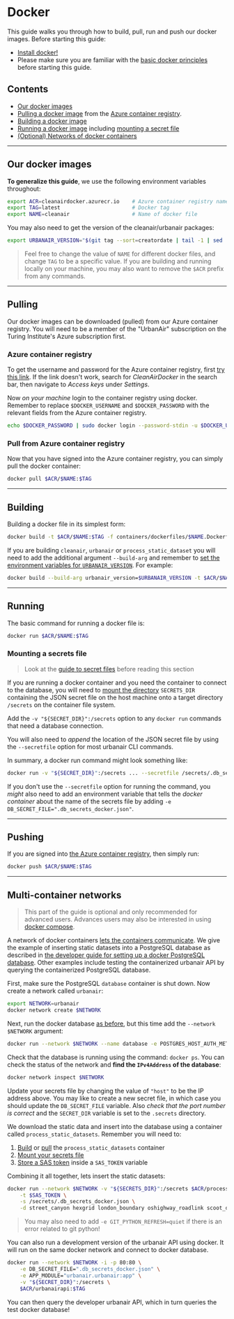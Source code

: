 # Docker

This guide walks you through how to build, pull, run and push our docker images.
Before starting this guide:

- [Install docker!](https://docs.docker.com/get-docker/)
- Please make sure you are familiar with the [basic docker principles](https://docs.docker.com/get-started/) before starting this guide.

## Contents

- [Our docker images](#our-docker-images)
- [Pulling a docker image](#pulling) from the [Azure container registry](#azure-container-registry).
- [Building a docker image](#building)
- [Running a docker image](#running) including [mounting a secret file](#mounting-a-secrets-file)
- [(Optional) Networks of docker containers](#multi-container-networks)

***

## Our docker images

**To generalize this guide**, we use the following environment variables throughout:

```bash
export ACR=cleanairdocker.azurecr.io    # Azure container registry name
export TAG=latest                       # Docker tag
export NAME=cleanair                    # Name of docker file
```

You may also need to get the version of the cleanair/urbanair packages:

```bash
export URBANAIR_VERSION="$(git tag --sort=creatordate | tail -1 | sed 's/^.//')"
```

> Feel free to change the value of `NAME` for different docker files, and change `TAG` to be a specific value. If you are building and running locally on your machine, you may also want to remove the `$ACR` prefix from any commands.

***

## Pulling

Our docker images can be downloaded (pulled) from our Azure container registry.
You will need to be a member of the "UrbanAir" subscription on the Turing Institute's Azure subscription first.

### Azure container registry

To get the username and password for the Azure container registry, first [try this link](https://portal.azure.com/#@turing.ac.uk/resource/subscriptions/ce98e060-eddd-4b54-a33f-b7a6de2ec45c/resourceGroups/RG_CLEANAIR_INFRASTRUCTURE/providers/Microsoft.ContainerRegistry/registries/CleanAirDocker/accessKey).
If the link doesn't work, search for *CleanAirDocker* in the search bar, then navigate to *Access keys* under *Settings*.

Now *on your machine* login to the container registry using docker.
Remember to replace `$DOCKER_USERNAME` and `$DOCKER_PASSWORD` with the relevant fields from the Azure container registry.

```bash
echo $DOCKER_PASSWORD | sudo docker login --password-stdin -u $DOCKER_USERNAME $ACR
```

### Pull from Azure container registry

Now that you have signed into the Azure container registry, you can simply pull the docker container:

```bash
docker pull $ACR/$NAME:$TAG
```

***

## Building

Building a docker file in its simplest form:

```bash
docker build -t $ACR/$NAME:$TAG -f containers/dockerfiles/$NAME.Dockerfile containers
```

If you are building `cleanair`, `urbanair` or `process_static_dataset` you will need to add the additional argument `--build-arg` and remember to [set the environment variables for `URBANAIR_VERSION`](#our-docker-images). For example:

```bash
docker build --build-arg urbanair_version=$URBANAIR_VERSION -t $ACR/$NAME:$TAG -f containers/dockerfiles/$NAME.Dockerfile containers
```

***

## Running

The basic command for running a docker file is:

```bash
docker run $ACR/$NAME:$TAG
```

### Mounting a secrets file

> Look at the [guide to secret files](secretfile.md) before reading this section

If you are running a docker container and you need the container to connect to the database,
you will need to [mount the directory](https://docs.docker.com/storage/bind-mounts/) `SECRETS_DIR` containing the JSON secret file on the host machine onto a target directory `/secrets` on the container file system.

Add the `-v "${SECRET_DIR}":/secrets` option to any `docker run` commands that need a database connection.

You will also need to *append* the location of the JSON secret file by using the `--secretfile` option for most urbanair CLI commands.

In summary, a docker run command might look something like:

```bash
docker run -v "${SECRET_DIR}":/secrets ... --secretfile /secrets/.db_secrets_docker.json
```

If you don't use the `--secretfile` option for running the command, you *might* also need to add an environment variable that tells the *docker container* about the name of the secrets file by adding `-e DB_SECRET_FILE=".db_secrets_docker.json"`.

***

## Pushing

If you are signed into [the Azure container registry](#azure-container-registry),
then simply run:

```bash
docker push $ACR/$NAME:$TAG
```

***

## Multi-container networks

> This part of the guide is optional and only recommended for advanced users. Advances users may also be interested in using [docker compose](https://docs.docker.com/compose/gettingstarted/).

A network of docker containers [lets the containers communicate](https://docs.docker.com/get-started/07_multi_container/).
We give the example of inserting static datasets into a PostgreSQL database as described in [the developer guide for setting up a docker PostgreSQL database](developer.md#insert-static-datasets).
Other examples include testing the containerized urbanair API by querying the containerized PostgreSQL database.

First, make sure the PostgreSQL `database` container is shut down. Now create a network called `urbanair`:

```bash
export NETWORK=urbanair
docker network create $NETWORK
```

Next, run the docker database [as before](developer.md#insert-static-datasets), but this time add the `--network $NETWORK` argument:

```bash
docker run --network $NETWORK --name database -e POSTGRES_HOST_AUTH_METHOD=trust -p 5432:5432 database
```

Check that the database is running using the command: `docker ps`.
You can check the status of the network and **find the `IPv4Address` of the database**:

```bash
docker network inspect $NETWORK
```

Update your secrets file by changing the value of `"host"` to be the IP address above.
You may like to create a new secret file, in which case you should update the `DB_SECRET_FILE` variable.
Also *check that the port number is correct* and the `SECRET_DIR` variable is set to the `.secrets` directory.

We download the static data and insert into the database using a container called `process_static_datasets`.
Remember you will need to:

1. [Build](#building) or [pull](#pulling) the `process_static_datasets` container
2. [Mount your secrets file](secretfile.md#mounting-a-secrets-file)
3. [Store a SAS token](sas_token.md) inside a `SAS_TOKEN` variable

Combining it all together, lets insert the static datasets:

```bash
docker run --network $NETWORK -v "${SECRETS_DIR}":/secrets $ACR/process_static_datasets:$TAG insert \
    -t $SAS_TOKEN \
    -s /secrets/.db_secrets_docker.json \
    -d street_canyon hexgrid london_boundary oshighway_roadlink scoot_detector
```

> You may also need to add `-e GIT_PYTHON_REFRESH=quiet` if there is an error related to git python!

You can also run a development version of the urbanair API using docker.
It will run on the same docker network and connect to docker database.

```bash
docker run --network $NETWORK -i -p 80:80 \
    -e DB_SECRET_FILE=".db_secrets_docker.json" \
    -e APP_MODULE="urbanair.urbanair:app" \
    -v "${SECRET_DIR}":/secrets \
    $ACR/urbanairapi:$TAG
```

You can then query the developer urbanair API, which in turn queries the test docker database!
